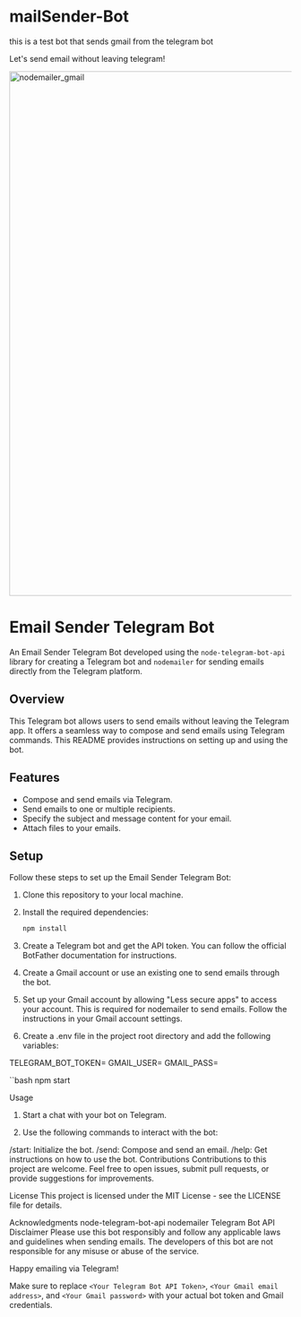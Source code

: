 # mailSender-Bot
this is a test bot that sends gmail from the telegram bot

Let's send email without leaving telegram!

<img width="936" alt="nodemailer_gmail" src="https://github.com/yididiya-kassahun/mailSender-Bot/assets/57259174/6e885f3b-dd1c-4fff-ba8c-54f173579e42">


# Email Sender Telegram Bot

An Email Sender Telegram Bot developed using the `node-telegram-bot-api` library for creating a Telegram bot and `nodemailer` for sending emails directly from the Telegram platform.

## Overview

This Telegram bot allows users to send emails without leaving the Telegram app. It offers a seamless way to compose and send emails using Telegram commands. This README provides instructions on setting up and using the bot.

## Features

- Compose and send emails via Telegram.
- Send emails to one or multiple recipients.
- Specify the subject and message content for your email.
- Attach files to your emails.

## Setup

Follow these steps to set up the Email Sender Telegram Bot:

1. Clone this repository to your local machine.

2. Install the required dependencies:
   ```bash
   npm install

1. Create a Telegram bot and get the API token. You can follow the official BotFather documentation for instructions.

2. Create a Gmail account or use an existing one to send emails through the bot.

3. Set up your Gmail account by allowing "Less secure apps" to access your account. This is required for nodemailer to send emails. Follow the instructions in your Gmail account settings.

4. Create a .env file in the project root directory and add the following variables:

TELEGRAM_BOT_TOKEN=<Your Telegram Bot API Token>
GMAIL_USER=<Your Gmail email address>
GMAIL_PASS=<Your Gmail password>

``bash npm start

Usage
1. Start a chat with your bot on Telegram.

2. Use the following commands to interact with the bot:

/start: Initialize the bot.
/send: Compose and send an email.
/help: Get instructions on how to use the bot.
Contributions
Contributions to this project are welcome. Feel free to open issues, submit pull requests, or provide suggestions for improvements.

License
This project is licensed under the MIT License - see the LICENSE file for details.

Acknowledgments
node-telegram-bot-api
nodemailer
Telegram Bot API
Disclaimer
Please use this bot responsibly and follow any applicable laws and guidelines when sending emails. The developers of this bot are not responsible for any misuse or abuse of the service.

Happy emailing via Telegram!

Make sure to replace `<Your Telegram Bot API Token>`, `<Your Gmail email address>`, and `<Your Gmail password>` with your actual bot token and Gmail credentials.

